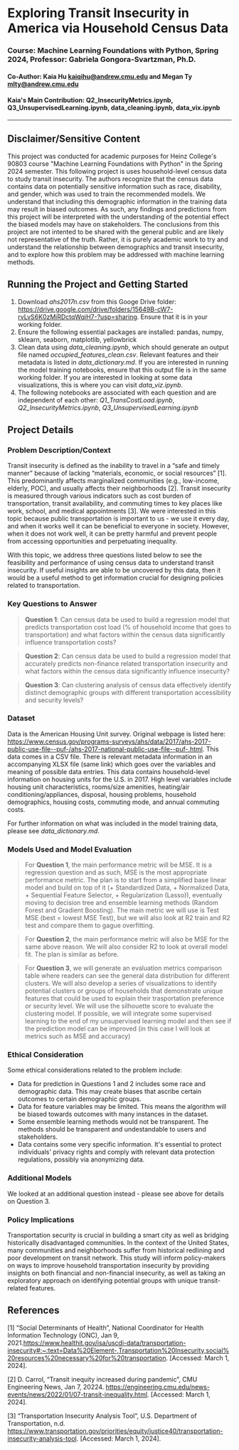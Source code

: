 # Exploring Transit Insecurity in America via Household Census Data 
### Course: Machine Learning Foundations with Python, Spring 2024, Professor: Gabriela Gongora-Svartzman, Ph.D.
#### Co-Author: Kaia Hu kaiqihu@andrew.cmu.edu and Megan Ty mlty@andrew.cmu.edu
#### Kaia's Main Contribution: Q2_InsecurityMetrics.ipynb, Q3_UnsupervisedLearning.ipynb, data_cleaning.ipynb, data_vix.ipynb

---

## Disclaimer/Sensitive Content
This project was conducted for academic purposes for Heinz College's 90803 course "Machine Learning Foundations with Python" in the Spring 2024 semester. This following project is uses household-level census data to study transit insecurity. The authors recognize that the census data contains data on potentially sensitive information such as race, disability, and gender, which was used to train the recommended models. We understand that including this demographic information in the training data may result in biased outcomes. As such, any findings and predictions from this project will be interpreted with the understanding of the potential effect the biased models may have on stakeholders. The conclusions from this project are not intented to be shared with the general public and are likely not representative of the truth. Rather, it is purely academic work to try and understand the relationship between demographics and transit insecurity, and to explore how this problem may be addressed with machine learning methods. 

## Running the Project and Getting Started
1.  Download *ahs2017n.csv* from this Googe Drive folder: https://drive.google.com/drive/folders/15649B-cW7-rvLvS6K0zMiRDctqWqiH7-?usp=sharing. Ensure that it is in your working folder. 
2.  Ensure the following essential packages are installed: pandas, numpy, sklearn, seaborn, matplotlib, yellowbrick
3.  Clean data using *data_cleaning.ipynb*, which should generate an output file named *occupied_features_clean.csv*. Relevant features and their metadata is listed in *data_dictionary.md*. If you are interested in running the model training notebooks, ensure that this output file is in the same working folder. If you are interested in looking at some data visualizations, this is where you can visit *data_viz.ipynb*. 
4.  The following notebooks are associated with each question and are independent of each other: *Q1_TransCostLoad.ipynb*, *Q2_InsecurityMetrics.ipynb*, *Q3_UnsupervisedLearning.ipynb*

## Project Details
### Problem Description/Context
Transit insecurity is defined as the inability to travel in a “safe and timely manner” because of lacking “materials, economic, or social resources” [1]. This predominantly affects marginalized communities (e.g., low-income, elderly, POC), and usually affects their neighborhoods [2]. Transit insecurity is measured through various indicators such as cost burden of transportation, transit availability, and commuting times to key places like work, school, and medical appointments [3]. We were interested in this topic because public transportation is important to us - we use it every day, and when it works well it can be beneficial to everyone in society. However, when it does not work well, it can be pretty harmful and prevent people from accessing opportunities and perpetuating inequality.

With this topic, we address three questions listed below to see the feasibility and performance of using census data to understand transit insecurity. If useful insights are able to be uncovered by this data, then it would be a useful method to get information crucial for designing policies related to transportation. 

### Key Questions to Answer
> **Question 1**: Can census data be used to build a regression model that  predicts transportation cost load (% of household income that goes to transportation) and what factors within the census data significantly influence transportation costs?


> **Question 2**: Can census data be used to build a regression model that accurately predicts non-finance related transportation insecurity and what factors within the census data significantly influence insecurity?


> **Question 3**: Can clustering analysis of census data effectively identify distinct demographic groups with different transportation accessibility and security levels?

### Dataset
Data is the American Housing Unit survey. Original webpage is listed here:  https://www.census.gov/programs-surveys/ahs/data/2017/ahs-2017-public-use-file--puf-/ahs-2017-national-public-use-file--puf-.html. This data comes in a CSV file. There is relevant metadata information in an accompanying XLSX file (same link) which goes over the variables and meaning of possible data entries. This data contains household-level information on housing units for the U.S. in 2017. High level variables include housing unit characteristics, rooms/size amenities, heating/air conditioning/appliances, disposal, housing problems, household demographics, housing costs, commuting mode, and annual commuting costs.

For further information on what was included in the model training data, please see *data_dictionary.md*. 

### Models Used and Model Evaluation

> For **Question 1**, the main performance metric will be MSE. It is a regression question and as such, MSE is the most appropriate performance metric. The plan is to start from a simplified base linear model and build on top of it (+ Standardized Data, + Normalized Data, + Sequential Feature Selector, + Regularization (Lasso)), eventually moving to decision tree and ensemble learning methods (Random Forest and Gradient Boosting). The main metric we will use is Test MSE (best = lowest MSE Test), but we will also look at R2 train and R2 test and compare them to gague overfitting. 


> For **Question 2**, the main performance metric will also be MSE for the same above reason. We will also consider R2 to look at overall model fit. The plan is similar as before. 


> For **Question 3**, we will generate an evaluation metrics comparison table where readers can see the general data distribution for different clusters. We will also develop a series of visualizations to identify potential clusters or groups of households that demonstrate unique features that could be used to explain their trasportation preference or security level. We will use the silhouette score to evaluate the clustering model. If possible, we will integrate some supervised learning to the end of my unsupervised learning model and then see if the prediction model can be improved (in this case I will look at metrics such as MSE and accuracy)

### Ethical Consideration

Some ethical considerations related to the problem include:
* Data for prediction in Questions 1 and 2 includes some race and demographic data. This may create biases that ascribe certain outcomes to certain demographic groups.
* Data for feature variables may be limited. This means the algorithm will be biased towards outcomes with many instances in the dataset.
* Some ensemble learning methods would not be transparent. The methods should be transparent and undestandable to users and stakeholders.
* Data contains some very specific information. It's essential to protect individuals' privacy rights and comply with relevant data protection regulations, possibly via anonymizing data. 

### Additional Models

We looked at an additional question instead - please see above for details on Question 3. 

### Policy Implications 
Transportation security is crucial in building a smart city as well as bridging historically disadvantaged communities. In the context of the United States, many communities and neighborhoods suffer from historical redlining and poor development on transit network. This study will inform policy-makers on ways to improve household transportation insecurity by providing insights on both financial and non-financial insecurity, as well as taking an exploratory approach on identifying potential groups with unique transit-related features. 


## References 

[1] “Social Determinants of Health”, National Coordinator for Health Information Technology (ONC), Jan 9, 2021.https://www.healthit.gov/isa/uscdi-data/transportation-insecurity#:~:text=Data%20Element-,Transportation%20Insecurity,social%20resources%20necessary%20for%20transportation. [Accessed: March 1, 2024]. 

[2]  D. Carrol, “Transit inequity increased during pandemic”, CMU Engineering News, Jan 7, 20224. https://engineering.cmu.edu/news-events/news/2022/01/07-transit-inequality.html. [Accessed: March 1, 2024]. 

[3] “Transportation Insecurity Analysis Tool”, U.S. Department of Transportation, n.d.  https://www.transportation.gov/priorities/equity/justice40/transportation-insecurity-analysis-tool. [Accessed: March 1, 2024]. 

